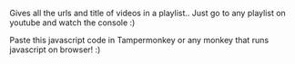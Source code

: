 Gives all the urls and title of videos in a playlist.. Just go to any playlist on youtube and watch the console :)

Paste this javascript code in Tampermonkey or any monkey that runs javascript on browser! :)

